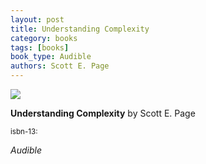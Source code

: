 ```yaml
---
layout: post
title: Understanding Complexity
category: books
tags: [books]
book_type: Audible
authors: Scott E. Page
---
```

<img src="https://i.gr-assets.com/images/S/compressed.photo.goodreads.com/books/1569615588l/49625163._SX318_SY475_.jpg"/>

**Understanding Complexity** by Scott E. Page

<sup>isbn-13: </sup>

*Audible*
